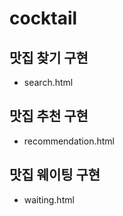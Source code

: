 # cocktail

## 맛집 찾기 구현
- search.html

## 맛집 추천 구현
- recommendation.html

## 맛집 웨이팅 구현
- waiting.html